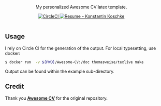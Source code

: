 <p align="center">
  My personalized Awesome CV latex template.
</p>

<div align="center">
  <a href="https://circleci.com/gh/konstantinkoschke/Awesome-CV-KonstantinKoschke">
    <img alt="CircleCI" src="https://circleci.com/gh/konstantinkoschke/Awesome-CV-KonstantinKoschke.svg?style=shield" />
  </a>
  <a href="https://raw.githubusercontent.com/konstantinkoschke/Awesome-CV-KonstantinKoschke/master/examples/konstantin_koschke_resume.pdf">
    <img alt="Resume - Konstantin Koschke" src="https://img.shields.io/badge/konstantin_koschke_resume-pdf-green.svg" />
  </a>
</div>

<br />

## Usage
I rely on Circle CI for the generation of the output. For local typesetting, use docker:

```bash
$ docker run  -v ${PWD}/Awesome-CV:/doc thomasweise/texlive make
```

Output can be found within the example sub-directory.


## Credit

Thank you [**Awesome CV**](https://github.com/posquit0/Awesome-CVs) for the original repository.
